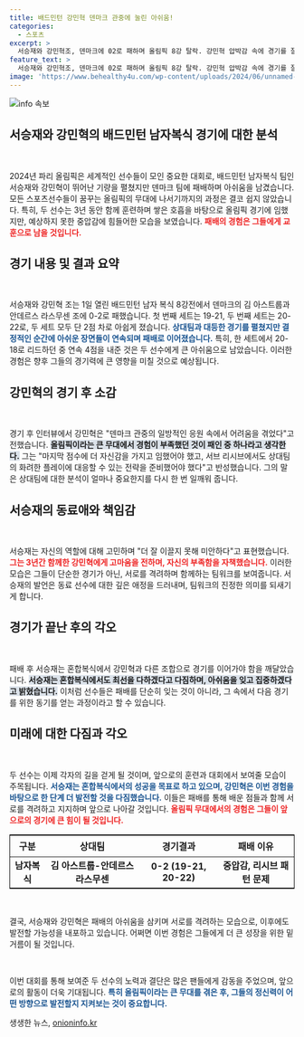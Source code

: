 ```yaml
---
title: 배드민턴 강민혁 덴마크 관중에 눌린 아쉬움!
categories:
  - 스포츠
excerpt: >
  서승재와 강민혁조, 덴마크에 02로 패하며 올림픽 8강 탈락. 강민혁 압박감 속에 경기를 잘 이끌지 못했다며 아쉬움 드러내고, 서승재는 미안하다며 자책. 다음 동료와의 혼합복식에서의 반전을 다짐. 클릭해서 더 자세한 이야기를 들어보세요!
feature_text: >
  서승재와 강민혁조, 덴마크에 02로 패하며 올림픽 8강 탈락. 강민혁 압박감 속에 경기를 잘 이끌지 못했다며 아쉬움 드러내고, 서승재는 미안하다며 자책. 다음 동료와의 혼합복식에서의 반전을 다짐. 클릭해서 더 자세한 이야기를 들어보세요!
image: 'https://www.behealthy4u.com/wp-content/uploads/2024/06/unnamed-file.png'
---
```


<p><img src="https://www.behealthy4u.com/wp-content/uploads/2024/06/unnamed-file.png" alt="info 속보" /></p>

<h2 data-ke-size="size26">서승재와 강민혁의 배드민턴 남자복식 경기에 대한 분석</h2>

<p data-ke-size="size16">&nbsp;</p>

<p>2024년 파리 올림픽은 세계적인 선수들이 모인 중요한 대회로, 배드민턴 남자복식 팀인 서승재와 강민혁이 뛰어난 기량을 펼쳤지만 덴마크 팀에 패배하며 아쉬움을 남겼습니다. 모든 스포츠선수들이 꿈꾸는 올림픽의 무대에 나서기까지의 과정은 결코 쉽지 않았습니다. 특히, 두 선수는 3년 동안 함께 훈련하며 쌓은 호흡을 바탕으로 올림픽 경기에 임했지만, 예상하지 못한 중압감에 힘들어한 모습을 보였습니다. <b><span style="color: #ee2323;">패배의 경험은 그들에게 교훈으로 남을 것입니다.</span></b> </p>

<h2 data-ke-size="size26">경기 내용 및 결과 요약</h2>

<p data-ke-size="size16">&nbsp;</p>

<p>서승재와 강민혁 조는 1일 열린 배드민턴 남자 복식 8강전에서 덴마크의 김 아스트룹과 안데르스 라스무센 조에 0-2로 패했습니다. 첫 번째 세트는 19-21, 두 번째 세트는 20-22로, 두 세트 모두 단 2점 차로 아쉽게 졌습니다. <b><span style="color: #1a5490;">상대팀과 대등한 경기를 펼쳤지만 결정적인 순간에 아쉬운 장면들이 연속되며 패배로 이어졌습니다.</span></b> 특히, 한 세트에서 20-18로 리드하던 중 연속 4점을 내준 것은 두 선수에게 큰 아쉬움으로 남았습니다. 이러한 경험은 향후 그들의 경기력에 큰 영향을 미칠 것으로 예상됩니다. </p>

<h2 data-ke-size="size26">강민혁의 경기 후 소감</h2>

<p data-ke-size="size16">&nbsp;</p>

<p>경기 후 인터뷰에서 강민혁은 "덴마크 관중의 일방적인 응원 속에서 어려움을 겪었다"고 전했습니다. <b><span style="background-color: #21538527;">올림픽이라는 큰 무대에서 경험이 부족했던 것이 패인 중 하나라고 생각한다.</span></b> 그는 "마지막 점수에 더 자신감을 가지고 임했어야 했고, 서브 리시브에서도 상대팀의 화려한 플레이에 대응할 수 있는 전략을 준비했어야 했다"고 반성했습니다. 그의 말은 상대팀에 대한 분석이 얼마나 중요한지를 다시 한 번 일깨워 줍니다.</p>

<h2 data-ke-size="size26">서승재의 동료애와 책임감</h2>

<p data-ke-size="size16">&nbsp;</p>

<p>서승재는 자신의 역할에 대해 고민하며 "더 잘 이끌지 못해 미안하다"고 표현했습니다. <b><span style="color: #ee2323;">그는 3년간 함께한 강민혁에게 고마움을 전하며, 자신의 부족함을 자책했습니다.</span></b> 이러한 모습은 그들이 단순한 경기가 아닌, 서로를 격려하며 함께하는 팀워크를 보여줍니다. 서승재의 발언은 동료 선수에 대한 깊은 애정을 드러내며, 팀워크의 진정한 의미를 되새기게 합니다.</p>

<h2 data-ke-size="size26">경기가 끝난 후의 각오</h2>

<p data-ke-size="size16">&nbsp;</p>

<p>패배 후 서승재는 혼합복식에서 강민혁과 다른 조합으로 경기를 이어가야 함을 깨달았습니다. <b><span style="background-color: #21538527;">서승재는 혼합복식에서도 최선을 다하겠다고 다짐하며, 아쉬움을 잊고 집중하겠다고 밝혔습니다.</span></b> 이처럼 선수들은 패배를 단순히 잊는 것이 아니라, 그 속에서 다음 경기를 위한 동기를 얻는 과정이라고 할 수 있습니다.</p>

<h2 data-ke-size="size26">미래에 대한 다짐과 각오</h2>

<p data-ke-size="size16">&nbsp;</p>

<p>두 선수는 이제 각자의 길을 걷게 될 것이며, 앞으로의 훈련과 대회에서 보여줄 모습이 주목됩니다. <b><span style="color: #1a5490;">서승재는 혼합복식에서의 성공을 목표로 하고 있으며, 강민혁은 이번 경험을 바탕으로 한 단계 더 발전할 것을 다짐했습니다.</span></b> 이들은 패배를 통해 배운 점들과 함께 서로를 격려하고 지지하며 앞으로 나아갈 것입니다. <b><span style="color: #ee2323;">올림픽 무대에서의 경험은 그들이 앞으로의 경기에 큰 힘이 될 것입니다.</span></b></p>

<table style="width: 100%; border: 1px solid #000;">
    <thead>
        <tr>
            <th style="text-align: center; height: 38px;"><b>구분</b></th>
            <th style="text-align: center; height: 38px;"><b>상대팀</b></th>
            <th style="text-align: center; height: 38px;"><b>경기결과</b></th>
            <th style="text-align: center; height: 38px;"><b>패배 이유</b></th>
        </tr>
    </thead>
    <tbody>
        <tr>
            <td style="text-align: center; height: 17px;"><b>남자복식</b></td>
            <td style="text-align: center; height: 17px;"><b>김 아스트룹-안데르스 라스무센</b></td>
            <td style="text-align: center; height: 17px;"><b>0-2 (19-21, 20-22)</b></td>
            <td style="text-align: center; height: 17px;"><b>중압감, 리시브 패턴 문제</b></td>
        </tr>
    </tbody>
</table>

<p data-ke-size="size16">&nbsp;</p> 

<p>결국, 서승재와 강민혁은 패배의 아쉬움을 삼키며 서로를 격려하는 모습으로, 이후에도 발전할 가능성을 내포하고 있습니다. 어쩌면 이번 경험은 그들에게 더 큰 성장을 위한 밑거름이 될 것입니다. </p>

<p data-ke-size="size16">&nbsp;</p> 

<p>이번 대회를 통해 보여준 두 선수의 노력과 결단은 많은 팬들에게 감동을 주었으며, 앞으로의 활동이 더욱 기대됩니다. <b><span style="color: #1a5490;">특히 올림픽이라는 큰 무대를 겪은 후, 그들의 정신력이 어떤 방향으로 발전할지 지켜보는 것이 중요합니다.</span></b></p>
생생한 뉴스, <a href="https://onioninfo.kr" rel="dofollow">onioninfo.kr</a>


